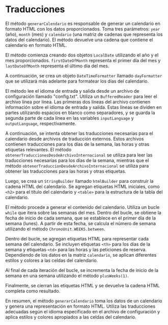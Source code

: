 # Traducciones

El método `generarCalendario` es responsable de generar un calendario en formato HTML con los datos proporcionados. Toma tres parámetros: `year` (año), `month` (mes) y `calendario` (una matriz de cadenas que representa los datos del calendario). El método devuelve una cadena que contiene el calendario en formato HTML.

El método comienza creando dos objetos `LocalDate` utilizando el año y el mes proporcionados. `firstDateOfMonth` representa el primer día del mes y `lastDateOfMonth` representa el último día del mes.

A continuación, se crea un objeto `DateTimeFormatter` llamado `dayFormatter` que se utilizará más adelante para formatear los días del calendario.

El método lee el idioma de entrada y salida desde un archivo de configuración llamado "config.txt". Utiliza un `BufferedReader` para leer el archivo línea por línea. Las primeras dos líneas del archivo contienen información sobre el idioma de entrada y salida. Estas líneas se dividen en partes utilizando espacios en blanco como separadores, y se guarda la segunda parte de cada línea en las variables `inputLanguage` y `outputLanguage`, respectivamente.

A continuación, se intenta obtener las traducciones necesarias para el calendario desde archivos de traducción externos. Estos archivos contienen traducciones para los días de la semana, las horas y otras etiquetas relevantes. El método `obtenerTraduccionesDesdeArchivoInternacional` se utiliza para leer las traducciones necesarias para los días de la semana, mientras que el método `obtenerTraduccionDesdeArchivoInternacional` se utiliza para obtener las traducciones para las horas y otras etiquetas.

Luego, se crea un `StringBuilder` llamado `htmlBuilder` para construir la cadena HTML del calendario. Se agregan etiquetas HTML iniciales, como `<h2>` para el título del calendario y `<table>` para la estructura de la tabla del calendario.

El método procede a generar el contenido del calendario. Utiliza un bucle `while` que itera sobre las semanas del mes. Dentro del bucle, se obtiene la fecha de inicio de cada semana, que se establece en el primer día de la semana (lunes). A partir de esta fecha, se calcula el número de semana utilizando el método `ChronoUnit.WEEKS.between`.

Dentro del bucle, se agregan etiquetas HTML para representar cada semana del calendario. Se incluyen etiquetas `<th>` para los días de la semana y etiquetas `<td>` para las horas y las peticiones de reserva. Dependiendo de los datos en la matriz `calendario`, se aplican diferentes estilos y colores a las celdas del calendario.

Al final de cada iteración del bucle, se incrementa la fecha de inicio de la semana en una semana utilizando el método `plusWeeks(1)`.

Finalmente, se cierran las etiquetas HTML y se devuelve la cadena HTML completa como resultado.

En resumen, el método `generarCalendario` toma los datos de un calendario y genera una representación en formato HTML. Utiliza las traducciones adecuadas según el idioma especificado en el archivo de configuración y aplica estilos y colores apropiados a las celdas del calendario.
